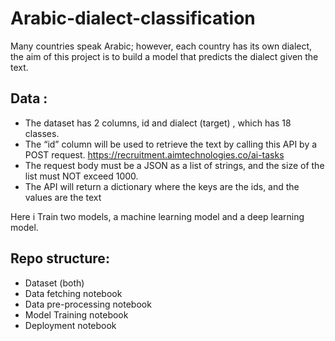 # Arabic-dialect-classification


Many countries speak Arabic; however, each country has its own dialect, the aim of this project is to build a model that predicts the dialect given the text.

## Data :
- The  dataset has 2 columns, id and dialect (target) , which has 18 classes.
- The “id” column will be used to retrieve the text by calling  this API by a POST request. https://recruitment.aimtechnologies.co/ai-tasks
- The request body must be a JSON as a list of strings, and the size of the list must NOT exceed 1000.
- The API will return a dictionary where the keys are the ids, and the values are the text


Here i Train two models, a machine learning model and a deep learning model.
## Repo structure:
- Dataset (both)
- Data fetching notebook
- Data pre-processing notebook
- Model Training notebook
- Deployment notebook
